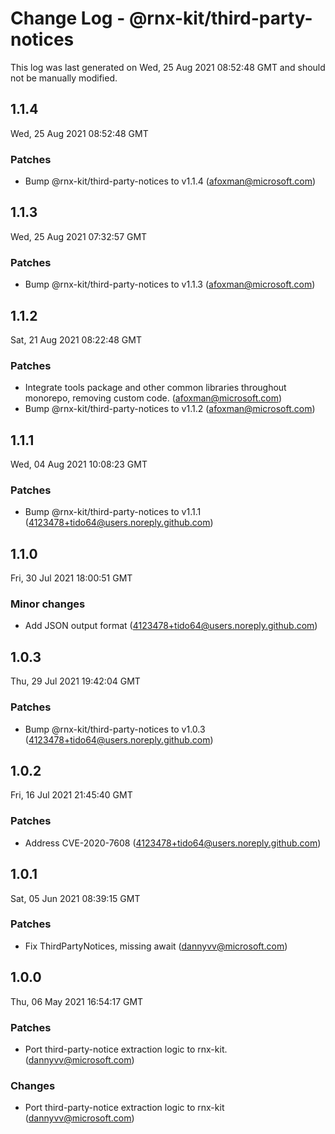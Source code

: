 # Change Log - @rnx-kit/third-party-notices

This log was last generated on Wed, 25 Aug 2021 08:52:48 GMT and should not be manually modified.

<!-- Start content -->

## 1.1.4

Wed, 25 Aug 2021 08:52:48 GMT

### Patches

- Bump @rnx-kit/third-party-notices to v1.1.4 (afoxman@microsoft.com)

## 1.1.3

Wed, 25 Aug 2021 07:32:57 GMT

### Patches

- Bump @rnx-kit/third-party-notices to v1.1.3 (afoxman@microsoft.com)

## 1.1.2

Sat, 21 Aug 2021 08:22:48 GMT

### Patches

- Integrate tools package and other common libraries throughout monorepo, removing custom code. (afoxman@microsoft.com)
- Bump @rnx-kit/third-party-notices to v1.1.2 (afoxman@microsoft.com)

## 1.1.1

Wed, 04 Aug 2021 10:08:23 GMT

### Patches

- Bump @rnx-kit/third-party-notices to v1.1.1 (4123478+tido64@users.noreply.github.com)

## 1.1.0

Fri, 30 Jul 2021 18:00:51 GMT

### Minor changes

- Add JSON output format (4123478+tido64@users.noreply.github.com)

## 1.0.3

Thu, 29 Jul 2021 19:42:04 GMT

### Patches

- Bump @rnx-kit/third-party-notices to v1.0.3 (4123478+tido64@users.noreply.github.com)

## 1.0.2

Fri, 16 Jul 2021 21:45:40 GMT

### Patches

- Address CVE-2020-7608 (4123478+tido64@users.noreply.github.com)

## 1.0.1

Sat, 05 Jun 2021 08:39:15 GMT

### Patches

- Fix ThirdPartyNotices, missing await (dannyvv@microsoft.com)

## 1.0.0

Thu, 06 May 2021 16:54:17 GMT

### Patches

- Port third-party-notice extraction logic to rnx-kit. (dannyvv@microsoft.com)

### Changes

- Port third-party-notice extraction logic to rnx-kit (dannyvv@microsoft.com)

